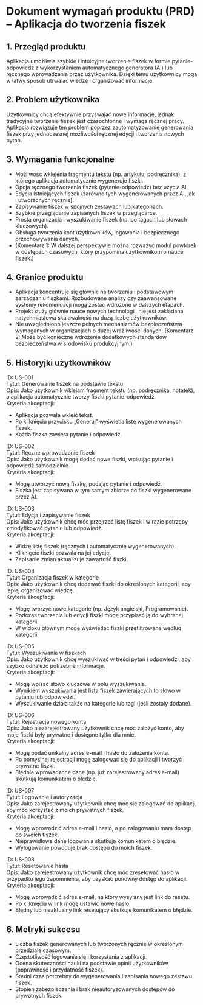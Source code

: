# Dokument wymagań produktu (PRD) – Aplikacja do tworzenia fiszek

## 1. Przegląd produktu

Aplikacja umożliwia szybkie i intuicyjne tworzenie fiszek w formie pytanie-odpowiedź z wykorzystaniem automatycznego generatora (AI) lub ręcznego wprowadzania przez użytkownika. Dzięki temu użytkownicy mogą w łatwy sposób utrwalać wiedzę i organizować informacje.

## 2. Problem użytkownika

Użytkownicy chcą efektywnie przyswajać nowe informacje, jednak tradycyjne tworzenie fiszek jest czasochłonne i wymaga ręcznej pracy. Aplikacja rozwiązuje ten problem poprzez zautomatyzowanie generowania fiszek przy jednoczesnej możliwości ręcznej edycji i tworzenia nowych pytań.

## 3. Wymagania funkcjonalne

- Możliwość wklejenia fragmentu tekstu (np. artykułu, podręcznika), z którego aplikacja automatycznie wygeneruje fiszki.
- Opcja ręcznego tworzenia fiszek (pytanie-odpowiedź) bez użycia AI.
- Edycja istniejących fiszek (zarówno tych wygenerowanych przez AI, jak i utworzonych ręcznie).
- Zapisywanie fiszek w spójnych zestawach lub kategoriach.
- Szybkie przeglądanie zapisanych fiszek w przeglądarce.
- Prosta organizacja i wyszukiwanie fiszek (np. po tagach lub słowach kluczowych).
- Obsługa tworzenia kont użytkowników, logowania i bezpiecznego przechowywania danych.
- (Komentarz 1: W dalszej perspektywie można rozważyć moduł powtórek w odstępach czasowych, który przypomina użytkownikom o nauce fiszek.)

## 4. Granice produktu

- Aplikacja koncentruje się głównie na tworzeniu i podstawowym zarządzaniu fiszkami. Rozbudowane analizy czy zaawansowane systemy rekomendacji mogą zostać wdrożone w dalszych etapach.
- Projekt służy głównie nauce nowych technologii, nie jest zakładana natychmiastowa skalowalność na dużą liczbę użytkowników.
- Nie uwzględniono jeszcze pełnych mechanizmów bezpieczeństwa wymaganych w organizacjach o dużej wrażliwości danych. (Komentarz 2: Może być konieczne wdrożenie dodatkowych standardów bezpieczeństwa w środowisku produkcyjnym.)

## 5. Historyjki użytkowników

ID: US-001  
Tytuł: Generowanie fiszek na podstawie tekstu  
Opis: Jako użytkownik wklejam fragment tekstu (np. podręcznika, notatek), a aplikacja automatycznie tworzy fiszki pytanie-odpowiedź.  
Kryteria akceptacji:

- Aplikacja pozwala wkleić tekst.
- Po kliknięciu przycisku „Generuj” wyświetla listę wygenerowanych fiszek.
- Każda fiszka zawiera pytanie i odpowiedź.

ID: US-002  
Tytuł: Ręczne wprowadzanie fiszek  
Opis: Jako użytkownik mogę dodać nowe fiszki, wpisując pytanie i odpowiedź samodzielnie.  
Kryteria akceptacji:

- Mogę utworzyć nową fiszkę, podając pytanie i odpowiedź.
- Fiszka jest zapisywana w tym samym zbiorze co fiszki wygenerowane przez AI.

ID: US-003  
Tytuł: Edycja i zapisywanie fiszek  
Opis: Jako użytkownik chcę móc przejrzeć listę fiszek i w razie potrzeby zmodyfikować pytanie lub odpowiedź.  
Kryteria akceptacji:

- Widzę listę fiszek (ręcznych i automatycznie wygenerowanych).
- Kliknięcie fiszki pozwala na jej edycję.
- Zapisanie zmian aktualizuje zawartość fiszki.

ID: US-004  
Tytuł: Organizacja fiszek w kategorie  
Opis: Jako użytkownik chcę dodawać fiszki do określonych kategorii, aby lepiej organizować wiedzę.  
Kryteria akceptacji:

- Mogę tworzyć nowe kategorie (np. Język angielski, Programowanie).
- Podczas tworzenia lub edycji fiszki mogę przypisać ją do wybranej kategorii.
- W widoku głównym mogę wyświetlać fiszki przefiltrowane według kategorii.

ID: US-005  
Tytuł: Wyszukiwanie w fiszkach  
Opis: Jako użytkownik chcę wyszukiwać w treści pytań i odpowiedzi, aby szybko odnaleźć potrzebne informacje.  
Kryteria akceptacji:

- Mogę wpisać słowo kluczowe w polu wyszukiwania.
- Wynikiem wyszukiwania jest lista fiszek zawierających to słowo w pytaniu lub odpowiedzi.
- Wyszukiwanie działa także na kategorie lub tagi (jeśli zostały dodane).

ID: US-006  
Tytuł: Rejestracja nowego konta  
Opis: Jako niezarejestrowany użytkownik chcę móc założyć konto, aby moje fiszki były prywatne i dostępne tylko dla mnie.  
Kryteria akceptacji:

- Mogę podać unikalny adres e-mail i hasło do założenia konta.
- Po pomyślnej rejestracji mogę zalogować się do aplikacji i tworzyć prywatne fiszki.
- Błędnie wprowadzone dane (np. już zarejestrowany adres e-mail) skutkują komunikatem o błędzie.

ID: US-007  
Tytuł: Logowanie i autoryzacja  
Opis: Jako zarejestrowany użytkownik chcę móc się zalogować do aplikacji, aby móc korzystać z moich prywatnych fiszek.  
Kryteria akceptacji:

- Mogę wprowadzić adres e-mail i hasło, a po zalogowaniu mam dostęp do swoich fiszek.
- Nieprawidłowe dane logowania skutkują komunikatem o błędzie.
- Wylogowanie powoduje brak dostępu do moich fiszek.

ID: US-008  
Tytuł: Resetowanie hasła  
Opis: Jako zarejestrowany użytkownik chcę móc zresetować hasło w przypadku jego zapomnienia, aby uzyskać ponowny dostęp do aplikacji.  
Kryteria akceptacji:

- Mogę wprowadzić adres e-mail, na który wysyłany jest link do resetu.
- Po kliknięciu w link mogę ustawić nowe hasło.
- Błędny lub nieaktualny link resetujący skutkuje komunikatem o błędzie.

## 6. Metryki sukcesu

- Liczba fiszek generowanych lub tworzonych ręcznie w określonym przedziale czasowym.
- Częstotliwość logowania się i korzystania z aplikacji.
- Ocena skuteczności nauki na podstawie opinii użytkowników (poprawność i przydatność fiszek).
- Średni czas potrzebny do wygenerowania i zapisania nowego zestawu fiszek.
- Stopień zabezpieczenia i brak nieautoryzowanych dostępów do prywatnych fiszek.
